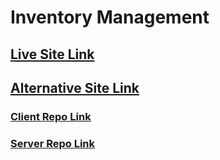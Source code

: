 # Inventory Management

## [Live Site Link](https://inventory-management-design.web.app)

## [Alternative Site Link](https://inventory-management-assignment.surge.sh)

### [Client Repo Link](https://github.com/programming-hero-web-course1/b8a12-client-side-Mahadi-Hasan-Sopon)

### [Server Repo Link](https://github.com/programming-hero-web-course1/b8a12-server-side-Mahadi-Hasan-Sopon)
